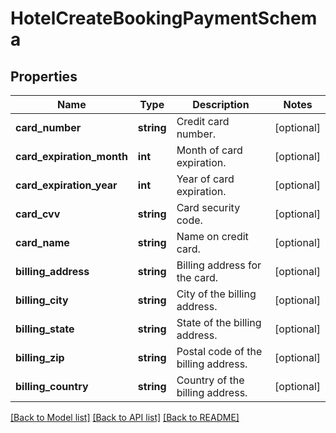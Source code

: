 # HotelCreateBookingPaymentSchema

## Properties
Name | Type | Description | Notes
------------ | ------------- | ------------- | -------------
**card_number** | **string** | Credit card number. | [optional] 
**card_expiration_month** | **int** | Month of card expiration. | [optional] 
**card_expiration_year** | **int** | Year of card expiration. | [optional] 
**card_cvv** | **string** | Card security code. | [optional] 
**card_name** | **string** | Name on credit card. | [optional] 
**billing_address** | **string** | Billing address for the card. | [optional] 
**billing_city** | **string** | City of the billing address. | [optional] 
**billing_state** | **string** | State of the billing address. | [optional] 
**billing_zip** | **string** | Postal code of the billing address. | [optional] 
**billing_country** | **string** | Country of the billing address. | [optional] 

[[Back to Model list]](../../README.md#documentation-for-models) [[Back to API list]](../../README.md#documentation-for-api-endpoints) [[Back to README]](../../README.md)

